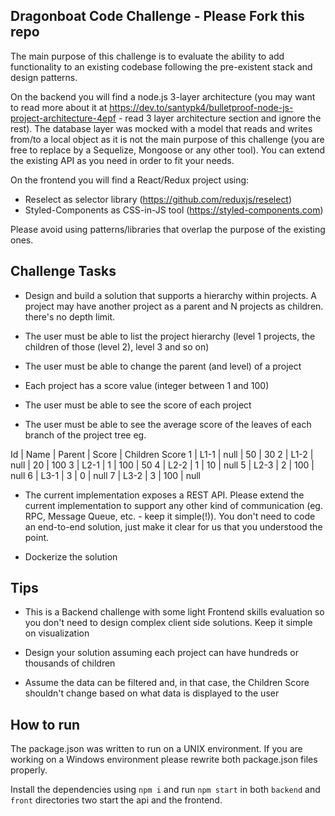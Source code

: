 ## Dragonboat Code Challenge - Please Fork this repo

The main purpose of this challenge is to evaluate the ability to add functionality to an existing codebase following the pre-existent stack and design patterns.

On the backend you will find a node.js 3-layer architecture (you may want to read more about it at https://dev.to/santypk4/bulletproof-node-js-project-architecture-4epf - read 3 layer architecture section and ignore the rest). The database layer was mocked with a model that reads and writes from/to a local object as it is not the main purpose of this challenge (you are free to replace by a Sequelize, Mongoose or any other tool). You can extend the existing API as you need in order to fit your needs.

On the frontend you will find a React/Redux project using:

- Reselect as selector library (https://github.com/reduxjs/reselect)
- Styled-Components as CSS-in-JS tool (https://styled-components.com)

Please avoid using patterns/libraries that overlap the purpose of the existing ones.

## Challenge Tasks

- Design and build a solution that supports a hierarchy within projects. A project may have another project as a parent and N projects as children. there's no depth limit.

- The user must be able to list the project hierarchy (level 1 projects, the children of those (level 2), level 3 and so on)

- The user must be able to change the parent (and level) of a project

- Each project has a score value (integer between 1 and 100)

- The user must be able to see the score of each project

- The user must be able to see the average score of the leaves of each branch of the project tree eg.

Id | Name    | Parent | Score | Children Score
1  | L1-1    | null   | 50    | 30
2  | L1-2    | null   | 20    | 100
3  | L2-1    | 1      | 100   | 50
4  | L2-2    | 1      | 10    | null
5  | L2-3    | 2      | 100   | null
6  | L3-1    | 3      | 0     | null
7  | L3-2    | 3      | 100   | null

- The current implementation exposes a REST API. Please extend the current implementation to support any other kind of communication (eg. RPC, Message Queue, etc. - keep it simple(!)). You don't need to code an end-to-end solution, just make it clear for us that you understood the point. 

- Dockerize the solution

## Tips

- This is a Backend challenge with some light Frontend skills evaluation so you don't need to design complex client side solutions. Keep it simple on visualization

- Design your solution assuming each project can have hundreds or thousands of children

- Assume the data can be filtered and, in that case, the Children Score shouldn't change based on what data is displayed to the user



## How to run

The package.json was written to run on a UNIX environment. If you are working on a Windows environment please rewrite both package.json files properly.

Install the dependencies using `npm i` and run `npm start` in both `backend` and `front` directories two start the api and the frontend.
